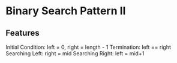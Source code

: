 # Binary Search Pattern II

## Features

Initial Condition: left = 0, right = length - 1
Termination: left == right
Searching Left: right = mid
Searching Right: left = mid+1
